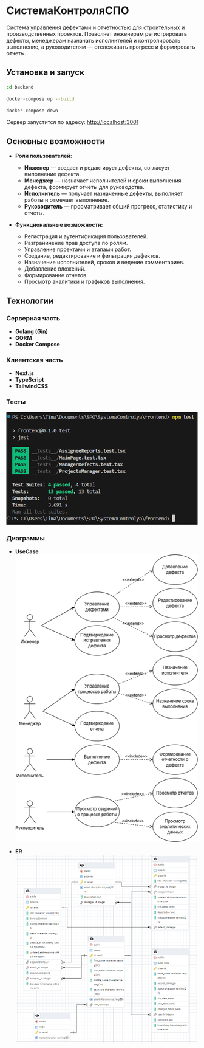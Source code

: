# СистемаКонтроляСПО

Система управления дефектами и отчетностью для строительных и производственных проектов.
Позволяет инженерам регистрировать дефекты, менеджерам назначать исполнителей и контролировать выполнение, а руководителям — отслеживать прогресс и формировать отчеты.

## Установка и запуск

```bash
cd backend
```

```bash
docker-compose up --build
```

```bash
docker-compose down
```

Сервер запустится по адресу:
[http://localhost:3001](http://localhost:3001)

## Основные возможности

* **Роли пользователей:**

  * **Инженер** — создает и редактирует дефекты, согласует выполнение дефекта.
  * **Менеджер** — назначает исполнителей и сроки выполнения дефекта, формирует отчеты для руководства.
  * **Исполнитель** — получает назначенные дефекты, выполняет работы и отмечает выполнение.
  * **Руководитель** — просматривает общий прогресс, статистику и отчеты.

* **Функциональные возможности:**

  * Регистрация и аутентификация пользователей.
  * Разграничение прав доступа по ролям.
  * Управление проектами и этапами работ.
  * Создание, редактирование и фильтрация дефектов.
  * Назначение исполнителей, сроков и ведение комментариев.
  * Добавление вложений.
  * Формирование отчетов.
  * Просмотр аналитики и графиков выполнения.

## Технологии

### Серверная часть

* **Golang (Gin)**
* **GORM**
* **Docker Compose**

### Клиентская часть

* **Next.js**
* **TypeScript**
* **TailwindCSS**

### Тесты
![Тесты](https://github.com/californiabrazy/SPOSystemaControlya/blob/master/unitTests.png)

### Диаграммы
* **UseCase**
![UseCase](https://github.com/californiabrazy/SPOSystemaControlya/blob/master/useCase.png)

* **ER**
![ER](https://github.com/californiabrazy/SPOSystemaControlya/blob/master/ER.png)
